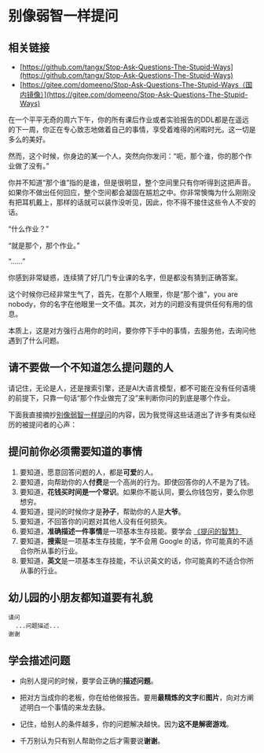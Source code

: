 # 别像弱智一样提问
## 相关链接
- [https://github.com/tangx/Stop-Ask-Questions-The-Stupid-Ways](https://github.com/tangx/Stop-Ask-Questions-The-Stupid-Ways)
- [https://gitee.com/domeeno/Stop-Ask-Questions-The-Stupid-Ways（国内镜像）](https://gitee.com/domeeno/Stop-Ask-Questions-The-Stupid-Ways)

在一个平平无奇的周六下午，你的所有课后作业或者实验报告的DDL都是在遥远的下一周，你正在专心致志地做着自己的事情，享受着难得的闲暇时光。这一切是多么的美好。

然而，这个时候，你身边的某一个人，突然向你发问：“呃，那个谁，你的那个作业做了没有。”

你并不知道“那个谁”指的是谁，但是很明显，整个空间里只有你听得到这把声音。如果你不做出任何回应，整个空间都会凝固在尴尬之中。你非常懊悔为什么刚刚没有把耳机戴上，那样的话就可以装作没听见，因此，你不得不接住这些令人不安的话。

“什么作业？”

“就是那个，那个作业。”

“……”

你感到非常疑惑，连续猜了好几门专业课的名字，但是都没有猜到正确答案。

这个时候你已经非常生气了，首先，在那个人眼里，你是“那个谁”，you are nobody，你的名字在他眼里一文不值。其次，对方的问题没有提供任何有用的信息。

本质上，这是对方强行占用你的时间，要你停下手中的事情，去服务他，去询问他遇到了什么问题。

## 请不要做一个不知道怎么提问题的人
请记住，无论是人，还是搜索引擎，还是AI大语言模型，都不可能在没有任何语境的前提下，只靠一句话“那个作业做完了没”来判断你问的到底是哪个作业。

下面我直接摘抄[别像弱智一样提问](https://github.com/tangx/Stop-Ask-Questions-The-Stupid-Ways)的内容，因为我觉得这些话道出了许多有类似经历的被提问者的心声：

## 提问前你必须需要知道的事情

1. 要知道，愿意回答问题的人，都是**可爱**的人。
2. 要知道，向帮助你的人**付费**是一个高尚的行为。即使回答你的人不是为了钱。
3. 要知道，**花钱买时间是一个常识**。如果你不能认同，要么你钱包穷，要么你思想穷。
1. 要知道，提问的时候你才是**孙子**，帮助你的人是**大爷**。
2. 要知道，不回答你的问题对其他人没有任何损失。
3. 要知道，**准确描述一件事情**是一项基本生存技能。要学会 [《提问的智慧》](https://github.com/ryanhanwu/How-To-Ask-Questions-The-Smart-Way/blob/master/README-zh_CN.md)
4. 要知道，**搜索**是一项基本生存技能，学不会用 Google 的话，你可能真的不适合你所从事的行业。
5. 要知道，**英文**是一项基本生存技能，不认识英文的话，你可能真的不适合你所从事的行业。

## 幼儿园的小朋友都知道要有礼貌
```
请问
  ...问题描述...
谢谢
```

## 学会描述问题

- 向别人提问的时候，要学会正确的**描述问题**。
- 把对方当成你的老板，你在给他做报告。要用**最精炼的文字**和**图片**，向对方阐述明白一个事情的来龙去脉。

- 记住，给别人的条件越多，你的问题解决越快。因为**这不是解密游戏**。

- 千万别认为只有别人帮助你之后才需要说**谢谢**。
